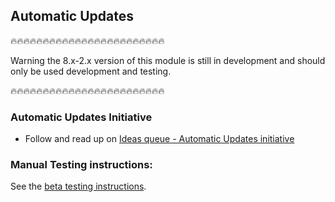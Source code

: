 Automatic Updates
---------------
🔥🔥🔥🔥🔥🔥🔥🔥🔥🔥🔥🔥🔥🔥🔥🔥🔥🔥🔥🔥🔥🔥🔥🔥

Warning the 8.x-2.x version of this module is still in development and should only be used development and testing.

🔥🔥🔥🔥🔥🔥🔥🔥🔥🔥🔥🔥🔥🔥🔥🔥🔥🔥🔥🔥🔥🔥🔥🔥

### Automatic Updates Initiative

- Follow and read up on
  [Ideas queue - Automatic Updates initiative](https://www.drupal.org/project/ideas/issues/2940731)


### Manual Testing instructions:

See the [beta testing instructions](https://www.drupal.org/i/3275810).
